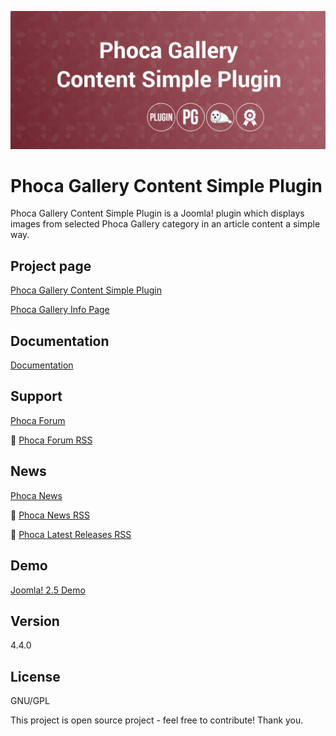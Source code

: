 



![Phoca Gallery Content Simple Plugin](https://github.com/PhocaCz/PhocaGallerySimplePlugin/blob/master/phocagallerysimple.png?raw=true)

# Phoca Gallery Content Simple Plugin



Phoca Gallery Content Simple Plugin is a Joomla! plugin which displays images from selected Phoca Gallery category in an article content a simple way.



## Project page

[Phoca Gallery Content Simple Plugin](https://www.phoca.cz/phoca-gallery-simple-plugin)

[Phoca Gallery Info Page](https://www.phoca.cz/project/phocagallery-joomla-gallery)



## Documentation

[Documentation](https://www.phoca.cz/documentation/category/68-phoca-gallery-simple-plugin)





## Support

[Phoca Forum](https://www.phoca.cz/forum)

:bell: [Phoca Forum RSS](https://www.phoca.cz/forum/app.php/feed)



## News

[Phoca News](https://www.phoca.cz/news)

:bell: [Phoca News RSS](https://www.phoca.cz/news?format=feed&type=rss)

:bell: [Phoca Latest Releases RSS](https://www.phoca.cz/download/feed/111?format=feed&type=rss)



## Demo

[Joomla! 2.5 Demo](https://www.phoca.cz/joomlademo/)



## Version

4.4.0



## License

GNU/GPL



This project is open source project - feel free to contribute! Thank you.
